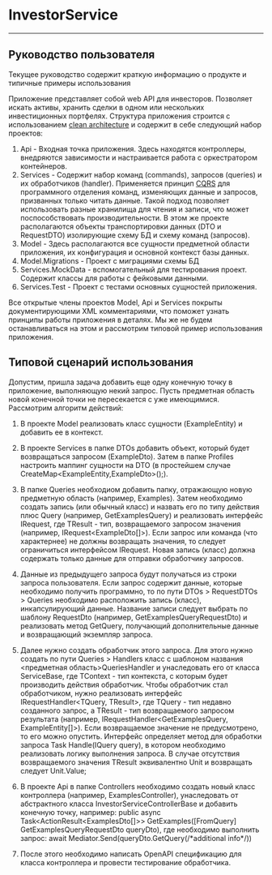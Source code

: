 # InvestorService 

***

## Руководство пользователя
Текущее руководство содержит краткую информацию о продукте и типичные примеры использования 

Приложение представляет собой web API для инвесторов. Позволяет искать активы, хранить сделки в одном или нескольких инвестиционных портфелях.
Структура приложения строится с использованием [сlean architecture](https://habr.com/ru/post/493430/) и содержит в себе следующий набор проектов:
1. Api - Входная точка приложения. Здесь находятся контроллеры, внедряются зависимости и настраивается работа с оркестратором контейнеров.
2. Services - Содержит набор команд (commands), запросов (queries) и их обработчиков (handler). Применяется принцип [CQRS](https://habr.com/ru/company/simbirsoft/blog/329970/) для программного отделения команд, изменяющих данные и запросов, призванных только читать данные. Такой подход позволяет использовать разные хранилища для чтения и записи, что может поспособствовать производительности. В этом же проекте располагаются объекты транспортировки данных (DTO и RequestDTO) изолирующие схему БД и схему команд (запросов).
3. Model - Здесь располагаются все сущности предметной области приложения, их конфигурация и основной контекст базы данных.
4. Model.Migrations - Проект с миграциями схемы БД
5. Services.MockData - вспомогательный для тестирования проект. Содержит классы для работы с фейковыми данными.
6. Services.Test - Проект с тестами основных сущностей приложения.

Все открытые члены проектов Model, Api и Services покрыты документирующими XML комментариями, что поможет узнать принципы работы приложения в деталях. Мы же не будем останавливаться на этом и рассмотрим типовой пример использования приложения.

## Типовой сценарий использования
Допустим, пришла задача добавить еще одну конечную точку в приложение, выполняющую некий запрос. Пусть предметная область новой конечной точки не пересекается с уже имеющимися.
Рассмотрим алгоритм действий:

  1. В проекте Model реализовать класс сущности (ExampleEntity) и добавить ее в контекст.
  
  2. В проекте Services в папке DTOs добавить объект, который будет возвращаться запросом (ExampleDto). Затем в папке Profiles настроить маппинг сущности на DTO (в простейшем случае CreateMap<ExampleEntity,ExampleDto>();).
     
  3. В папке Queries необходиом добавить папку, отражающую новую предметную область (например, Examples). Затем необходимо создать запись (или обычный класс) и назвать его по типу действия плюс Query (например, GetExamplesQuery) и реализовать интерфейс IRequest<TResult>, где TResult - тип, возвращаемого запросом значения (например, IRequest<ExampleDto[]>). Если запрос или команда (что характернее) не должны возвращать значения, то следует ограничиться интерфейсом IRequest. Новая запись (класс) должна содержать только данные для отправки обработчику запросов.

  4. Данные из предыдущего запроса будут получаться из строки запроса пользователя. Если запрос содержит данные, которые необходимо получить программно, то по пути DTOs > RequestDTOs > Queries необходимо расположить запись (класс), инкапсулирующий данные. Название записи следует выбрать по шаблону <QueryName>RequestDto (например, GetExamplesQueryRequestDto) и реализовать метод GetQuery, получающий дополнительные данные и возвращающий экземпляр запроса.
 
  5. Далее нужно создать обработчик этого запроса. Для этого нужно создать по пути Queries > Handlers класс с шаблоном названия <предметная область>QueriesHandler и унаследовать его от класса ServiceBase<TContext>, где TContext - тип контекста, с которым будет производить действия обработчик. Чтобы обработчик стал обработчиком, нужно реализовать интерфейс IRequestHandler<TQuery, TResult>, где TQuery - тип недавно созданного запрос, а TResult - тип возвращаемого запросом результата (например, IRequestHandler<GetExamplesQuery, ExampleEntity[]>). Если возвращаемое значение не предусмотрено, то его можно опустить. Интерфейс определяет метод для обработки запроса Task<TResult> Handle<TResult>(IQuery<TResult> query), в котором необходимо реализовать логику выполнения запроса. В случае отсутствия возвращаемого значения TResult эквивалентно Unit и возвращать следует Unit.Value;
  
  6. В проекте Api в папке Controllers необходимо создать новый класс контроллера (например, ExamplesController), унаследовать от абстрактного класса InvestorServiceControllerBase и добавить конечную точку, например: public async Task<ActionResult<ExamplesDto[]>> GetExamples([FromQuery] GetExamplesQueryRequestDto queryDto), где необходимо выполнить запрос: await Mediator.Send(queryDto.GetQuery(/\*additional info\*/))
  
  7. После этого необходимо написать OpenAPI спецификацию для класса контроллера и провести тестирование обработчика.